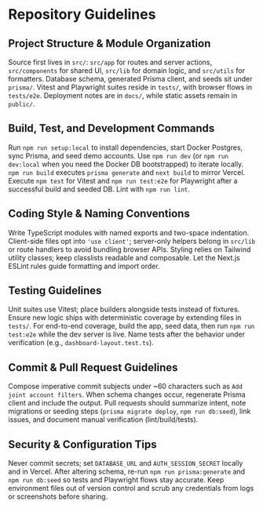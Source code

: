 # Repository Guidelines

## Project Structure & Module Organization
Source first lives in `src/`: `src/app` for routes and server actions, `src/components` for shared UI, `src/lib` for domain logic, and `src/utils` for formatters. Database schema, generated Prisma client, and seeds sit under `prisma/`. Vitest and Playwright suites reside in `tests/`, with browser flows in `tests/e2e`. Deployment notes are in `docs/`, while static assets remain in `public/`.

## Build, Test, and Development Commands
Run `npm run setup:local` to install dependencies, start Docker Postgres, sync Prisma, and seed demo accounts. Use `npm run dev` (or `npm run dev:local` when you need the Docker DB bootstrapped) to iterate locally. `npm run build` executes `prisma generate` and `next build` to mirror Vercel. Execute `npm test` for Vitest and `npm run test:e2e` for Playwright after a successful build and seeded DB. Lint with `npm run lint`.

## Coding Style & Naming Conventions
Write TypeScript modules with named exports and two-space indentation. Client-side files opt into `'use client'`; server-only helpers belong in `src/lib` or route handlers to avoid bundling browser APIs. Styling relies on Tailwind utility classes; keep classlists readable and composable. Let the Next.js ESLint rules guide formatting and import order.

## Testing Guidelines
Unit suites use Vitest; place builders alongside tests instead of fixtures. Ensure new logic ships with deterministic coverage by extending files in `tests/`. For end-to-end coverage, build the app, seed data, then run `npm run test:e2e` while the dev server is live. Name tests after the behavior under verification (e.g., `dashboard-layout.test.ts`).

## Commit & Pull Request Guidelines
Compose imperative commit subjects under ~60 characters such as `Add joint account filters`. When schema changes occur, regenerate Prisma client and include the output. Pull requests should summarize intent, note migrations or seeding steps (`prisma migrate deploy`, `npm run db:seed`), link issues, and document manual verification (lint/build/tests).

## Security & Configuration Tips
Never commit secrets; set `DATABASE_URL` and `AUTH_SESSION_SECRET` locally and in Vercel. After altering schema, re-run `npm run prisma:generate` and `npm run db:seed` so tests and Playwright flows stay accurate. Keep environment files out of version control and scrub any credentials from logs or screenshots before sharing.
